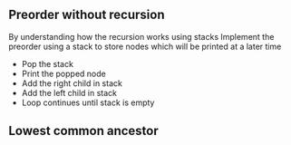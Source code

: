 ## Preorder without recursion
By understanding how the recursion works using stacks
Implement the preorder using a stack to store nodes which will be printed at a later time
- Pop the stack
- Print the popped node
- Add the right child in stack
- Add the left child in stack
- Loop continues until stack is empty


## Lowest common ancestor
